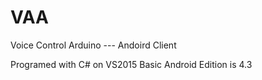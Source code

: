 # VAA
Voice Control Arduino --- Andoird Client

Programed with C# on VS2015
Basic Android Edition is 4.3
